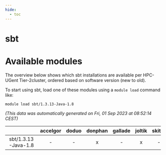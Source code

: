 ```yaml
---
hide:
  - toc
---
```


sbt
===

# Available modules


The overview below shows which sbt installations are available per HPC-UGent Tier-2cluster, ordered based on software version (new to old).

To start using sbt, load one of these modules using a `module load` command like:

```shell
module load sbt/1.3.13-Java-1.8
```

*(This data was automatically generated on Fri, 01 Sep 2023 at 08:52:14 CEST)*  

| |accelgor|doduo|donphan|gallade|joltik|skitty|swalot|victini|
| :---: | :---: | :---: | :---: | :---: | :---: | :---: | :---: | :---: |
|sbt/1.3.13-Java-1.8|-|-|x|-|x|-|-|-|
